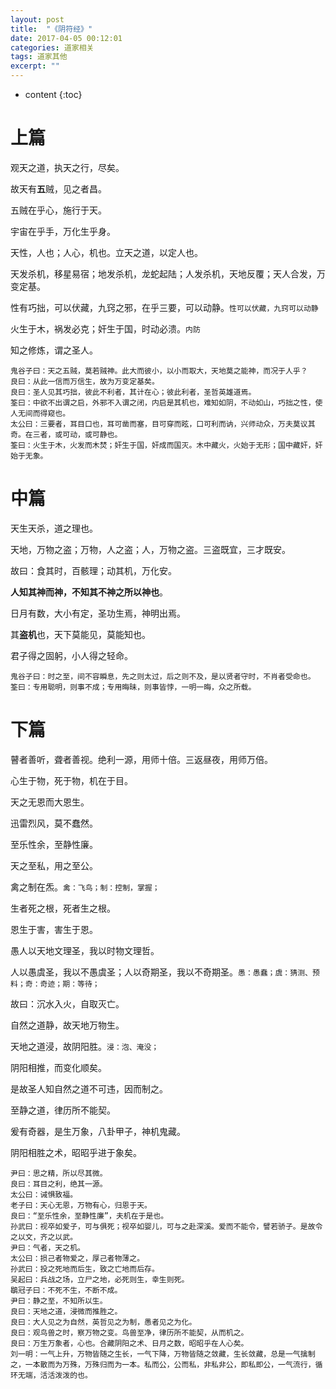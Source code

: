 ```yaml
---
layout: post
title:  "《阴符经》"
date: 2017-04-05 00:12:01
categories: 道家相关
tags: 道家其他
excerpt: ""
---
```


* content
{:toc}

# 上篇
观天之道，执天之行，尽矣。

故天有**五**贼，见之者昌。

五贼在乎心，施行于天。

宇宙在乎手，万化生乎身。

天性，人也；人心，机也。立天之道，以定人也。

天发杀机，移星易宿；地发杀机，龙蛇起陆；人发杀机，天地反覆；天人合发，万变定基。

性有巧拙，可以伏藏，九窍之邪，在乎三要，可以动静。`性可以伏藏，九窍可以动静`

火生于木，祸发必克；奸生于国，时动必溃。`内防`

知之修炼，谓之圣人。

```
鬼谷子曰：天之五贼，莫若贼神。此大而彼小，以小而取大，天地莫之能神，而况于人乎？
良曰：从此一信而万信生，故为万变定基矣。
良曰：圣人见其巧拙，彼此不利者，其计在心；彼此利者，圣哲英雄道焉。
筌曰：中欲不出谓之启，外邪不入谓之闭，内启是其机也，难知如阴，不动如山，巧拙之性，使人无间而得窥也。
太公曰：三要者，耳目口也，耳可凿而塞，目可穿而眩，口可利而讷，兴师动众，万夫莫议其奇。在三者，或可动，或可静也。
筌曰：火生于木，火发而木焚；奸生于国，奸成而国灭。木中藏火，火始于无形；国中藏奸，奸始于无象。
```






# 中篇
天生天杀，道之理也。

天地，万物之盗；万物，人之盗；人，万物之盗。三盗既宜，三才既安。

故曰：食其时，百骸理；动其机，万化安。

**人知其神而神，不知其不神之所以神也**。

日月有数，大小有定，圣功生焉，神明出焉。

其**盗机**也，天下莫能见，莫能知也。

君子得之固躬，小人得之轻命。

```
鬼谷子曰：时之至，间不容瞬息，先之则太过，后之则不及，是以贤者守时，不肖者受命也。
筌曰：专用聪明，则事不成；专用晦昧，则事皆悖，一明一晦，众之所载。
```








# 下篇
瞽者善听，聋者善视。绝利一源，用师十倍。三返昼夜，用师万倍。

心生于物，死于物，机在于目。

天之无恩而大恩生。

迅雷烈风，莫不蠢然。

至乐性余，至静性廉。

天之至私，用之至公。

禽之制在炁。`禽：飞鸟；制：控制，掌握；`

生者死之根，死者生之根。

恩生于害，害生于恩。

愚人以天地文理圣，我以时物文理哲。

人以愚虞圣，我以不愚虞圣；人以奇期圣，我以不奇期圣。`愚：愚蠢；虞：猜测、预料；奇：奇迹；期：等待；`

故曰：沉水入火，自取灭亡。

自然之道静，故天地万物生。

天地之道浸，故阴阳胜。`浸：泡、淹没；`

阴阳相推，而变化顺矣。

是故圣人知自然之道不可违，因而制之。

至静之道，律历所不能契。

爰有奇器，是生万象，八卦甲子，神机鬼藏。

阴阳相胜之术，昭昭乎进于象矣。



```
尹曰：思之精，所以尽其微。
良曰：耳目之利，绝其一源。
太公曰：诫惧致福。
老子曰：天心无恩，万物有心，归恩于天。
良曰：“至乐性余，至静性廉”，夫机在于是也。
孙武曰：视卒如爱子，可与俱死；视卒如婴儿，可与之赴深溪。爱而不能令，譬若骄子。是故令之以文，齐之以武。
尹曰：气者，天之机。
太公曰：损己者物爱之，厚己者物薄之。
孙武曰：投之死地而后生，致之亡地而后存。
吴起曰：兵战之场，立尸之地，必死则生，幸生则死。
鶡冠子曰：不死不生，不断不成。
尹曰：静之至，不知所以生。
良曰：天地之道，浸微而推胜之。
良曰：大人见之为自然，英哲见之为制，愚者见之为化。
良曰：观鸟兽之时，察万物之变。鸟兽至净，律历所不能契，从而机之。
良曰：万生万象者，心也。合藏阴阳之术、日月之数，昭昭乎在人心矣。
刘一明：一气上升，万物皆随之生长，一气下降，万物皆随之敛藏，生长敛藏，总是一气擒制之，一本散而为万殊，万殊归而为一本。私而公，公而私，非私非公，即私即公，一气流行，循环无端，活活泼泼的也。
```





